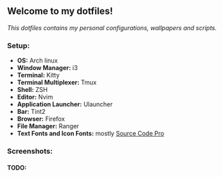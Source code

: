 ## Welcome to my dotfiles!

<i>This dotfiles contains my personal configurations, wallpapers and scripts.</i>

### Setup:

- **OS:** Arch linux
- **Window Manager:** i3
- **Terminal:** Kitty
- **Terminal Multiplexer:** Tmux
- **Shell:** ZSH
- **Editor:** Nvim
- **Application Launcher:** Ulauncher
- **Bar:** Tint2
- **Browser:** Firefox
- **File Manager:** Ranger
- **Text Fonts and Icon Fonts:** mostly [Source Code Pro](https://www.nerdfonts.com/)

### Screenshots:

#### TODO:
